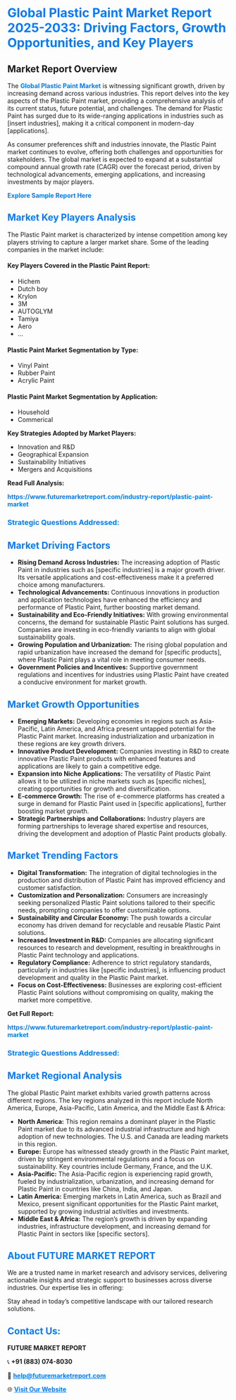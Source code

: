 <h1 style="color: #007BFF;">Global Plastic Paint Market Report 2025-2033: Driving Factors, Growth Opportunities, and Key Players</h1>

<section id="overview">
<h2>Market Report Overview</h2>
<p>The <a href="https://www.futuremarketreport.com/industry-report/plastic-paint-market" style="color: #007BFF; text-decoration: none;"><strong>Global Plastic Paint Market</strong></a> is witnessing significant growth, driven by increasing demand across various industries. This report delves into the key aspects of the Plastic Paint market, providing a comprehensive analysis of its current status, future potential, and challenges. The demand for Plastic Paint has surged due to its wide-ranging applications in industries such as [insert industries], making it a critical component in modern-day [applications].</p>
<p>As consumer preferences shift and industries innovate, the Plastic Paint market continues to evolve, offering both challenges and opportunities for stakeholders. The global market is expected to expand at a substantial compound annual growth rate (CAGR) over the forecast period, driven by technological advancements, emerging applications, and increasing investments by major players.</p>
</section>

<section id="overview">
<p><a href="https://www.futuremarketreport.com/request-sample/reportId=103027" style="color: #007BFF; text-decoration: none;"><strong>Explore Sample Report Here</strong></a></p>
</section>

<section id="key-players">
<h2 style="color: #007BFF;">Market Key Players Analysis</h2>
<p>The Plastic Paint market is characterized by intense competition among key players striving to capture a larger market share. Some of the leading companies in the market include:</p>
<h4>Key Players Covered in the Plastic Paint Report:</h4>
<ul><li>Hichem</li><li>Dutch boy</li><li>Krylon</li><li>3M</li><li>AUTOGLYM</li><li>Tamiya</li><li>Aero</li><li>...</li></ul>
<h4>Plastic Paint Market Segmentation by Type:</h4>
<ul><li>Vinyl Paint</li><li>Rubber Paint</li><li>Acrylic Paint</li></ul>

<h4>Plastic Paint Market Segmentation by Application:</h4>
<ul><li>Household</li><li>Commerical</li></ul>
<p><strong>Key Strategies Adopted by Market Players:</strong></p>
<ul>
<li>Innovation and R&D</li>
<li>Geographical Expansion</li>
<li>Sustainability Initiatives</li>
<li>Mergers and Acquisitions</li>
</ul>
</section>

<section>
<p><strong>Read Full Analysis: </strong></p><a href="https://www.futuremarketreport.com/industry-report/plastic-paint-market" style="color: #007BFF; text-decoration: none;"><strong>https://www.futuremarketreport.com/industry-report/plastic-paint-market</strong></a>
<h3 style="color: #007BFF;">Strategic Questions Addressed:</h3>
</section>

<section id="driving-factors">
<h2 style="color: #007BFF;">Market Driving Factors</h2>
<ul>
<li><strong>Rising Demand Across Industries:</strong> The increasing adoption of Plastic Paint in industries such as [specific industries] is a major growth driver. Its versatile applications and cost-effectiveness make it a preferred choice among manufacturers.</li>
<li><strong>Technological Advancements:</strong> Continuous innovations in production and application technologies have enhanced the efficiency and performance of Plastic Paint, further boosting market demand.</li>
<li><strong>Sustainability and Eco-Friendly Initiatives:</strong> With growing environmental concerns, the demand for sustainable Plastic Paint solutions has surged. Companies are investing in eco-friendly variants to align with global sustainability goals.</li>
<li><strong>Growing Population and Urbanization:</strong> The rising global population and rapid urbanization have increased the demand for [specific products], where Plastic Paint plays a vital role in meeting consumer needs.</li>
<li><strong>Government Policies and Incentives:</strong> Supportive government regulations and incentives for industries using Plastic Paint have created a conducive environment for market growth.</li>
</ul>
</section>

<section id="growth-opportunities">
<h2 style="color: #007BFF;">Market Growth Opportunities</h2>
<ul>
<li><strong>Emerging Markets:</strong> Developing economies in regions such as Asia-Pacific, Latin America, and Africa present untapped potential for the Plastic Paint market. Increasing industrialization and urbanization in these regions are key growth drivers.</li>
<li><strong>Innovative Product Development:</strong> Companies investing in R&D to create innovative Plastic Paint products with enhanced features and applications are likely to gain a competitive edge.</li>
<li><strong>Expansion into Niche Applications:</strong> The versatility of Plastic Paint allows it to be utilized in niche markets such as [specific niches], creating opportunities for growth and diversification.</li>
<li><strong>E-commerce Growth:</strong> The rise of e-commerce platforms has created a surge in demand for Plastic Paint used in [specific applications], further boosting market growth.</li>
<li><strong>Strategic Partnerships and Collaborations:</strong> Industry players are forming partnerships to leverage shared expertise and resources, driving the development and adoption of Plastic Paint products globally.</li>
</ul>
</section>

<section id="trending-factors">
<h2 style="color: #007BFF;">Market Trending Factors</h2>
<ul>
<li><strong>Digital Transformation:</strong> The integration of digital technologies in the production and distribution of Plastic Paint has improved efficiency and customer satisfaction.</li>
<li><strong>Customization and Personalization:</strong> Consumers are increasingly seeking personalized Plastic Paint solutions tailored to their specific needs, prompting companies to offer customizable options.</li>
<li><strong>Sustainability and Circular Economy:</strong> The push towards a circular economy has driven demand for recyclable and reusable Plastic Paint solutions.</li>
<li><strong>Increased Investment in R&D:</strong> Companies are allocating significant resources to research and development, resulting in breakthroughs in Plastic Paint technology and applications.</li>
<li><strong>Regulatory Compliance:</strong> Adherence to strict regulatory standards, particularly in industries like [specific industries], is influencing product development and quality in the Plastic Paint market.</li>
<li><strong>Focus on Cost-Effectiveness:</strong> Businesses are exploring cost-efficient Plastic Paint solutions without compromising on quality, making the market more competitive.</li>
</ul>
</section>

<section>
<p><strong>Get Full Report: </strong></p><a href="https://www.futuremarketreport.com/industry-report/plastic-paint-market" style="color: #007BFF; text-decoration: none;"><strong>https://www.futuremarketreport.com/industry-report/plastic-paint-market</strong></a>
<h3 style="color: #007BFF;">Strategic Questions Addressed:</h3>
</section>


<section id="regional-analysis">
<h2 style="color: #007BFF;">Market Regional Analysis</h2>
<p>The global Plastic Paint market exhibits varied growth patterns across different regions. The key regions analyzed in this report include North America, Europe, Asia-Pacific, Latin America, and the Middle East & Africa:</p>
<ul>
<li><strong>North America:</strong> This region remains a dominant player in the Plastic Paint market due to its advanced industrial infrastructure and high adoption of new technologies. The U.S. and Canada are leading markets in this region.</li>
<li><strong>Europe:</strong> Europe has witnessed steady growth in the Plastic Paint market, driven by stringent environmental regulations and a focus on sustainability. Key countries include Germany, France, and the U.K.</li>
<li><strong>Asia-Pacific:</strong> The Asia-Pacific region is experiencing rapid growth, fueled by industrialization, urbanization, and increasing demand for Plastic Paint in countries like China, India, and Japan.</li>
<li><strong>Latin America:</strong> Emerging markets in Latin America, such as Brazil and Mexico, present significant opportunities for the Plastic Paint market, supported by growing industrial activities and investments.</li>
<li><strong>Middle East & Africa:</strong> The region’s growth is driven by expanding industries, infrastructure development, and increasing demand for Plastic Paint in sectors like [specific sectors].</li>
</ul>
</section>

<footer>
<h2 style="color: #007BFF;">About FUTURE MARKET REPORT</h2>
<p>We are a trusted name in market research and advisory services, delivering actionable insights and strategic support to businesses across diverse industries. Our expertise lies in offering:</p>

<p>Stay ahead in today’s competitive landscape with our tailored research solutions.</p>

<h2 style="color: #007BFF;">Contact Us:</h2>
<p><strong>FUTURE MARKET REPORT</strong></p>
<p>📞 <strong>+91 (883) 074-8030</strong></p>
<p>📧 <strong><a href="mailto:help@futuremarketreport.com" style="color: #007BFF;">help@futuremarketreport.com</a></strong></p>
<p>🌐 <strong><a href="https://www.futuremarketreport.com/" style="color: #007BFF;">Visit Our Website</a></strong></p>
</footer>